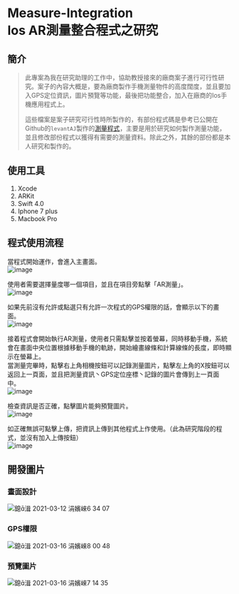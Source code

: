 # Measure-Integration<br /> Ios AR測量整合程式之研究
## 簡介
> 此專案為我在研究助理的工作中，協助教授接來的廠商案子進行可行性研究。案子的內容大概是，要為廠商製作手機測量物件的高度闊度，並且要加入GPS定位資訊，圖片預覽等功能，最後把功能整合，加入在廠商的Ios手機應用程式上。
>>
> 這些檔案是案子研究可行性時所製作的，有部份程式碼是參考已公開在Github的`levantAJ`製作的[測量程式](https://github.com/levantAJ/Measure)，主要是用於研究如何製作測量功能，並且修改部份程式以獲得有需要的測量資料。除此之外，其餘的部份都是本人研究和製作的。
## 使用工具
1. Xcode
1. ARKit
1. Swift 4.0
1. Iphone 7 plus
1. Macbook Pro
## 程式使用流程
當程式開始運作，會進入主畫面。<br />
![image](https://user-images.githubusercontent.com/67748642/131543768-a5d230fd-9187-43d7-ae25-78b5d00a1243.png)

使用者需要選擇量度哪一個項目，並且在項目旁點擊「AR測量」。<br />
![image](https://user-images.githubusercontent.com/67748642/131543634-6f42b6cf-1d83-46cc-b207-89b5089a1643.png)

如果先前沒有允許或點選只有允許一次程式的GPS權限的話，會顯示以下的畫面。<br />
![image](https://user-images.githubusercontent.com/67748642/131547447-1aa22492-967b-4ab0-a7c1-94fe30a0fa25.png)

接着程式會開始執行AR測量，使用者只需點擊並按着螢幕，同時移動手機，系統會在畫面中央位置根據移動手機的軌跡，開始繪畫線條和計算線條的長度，即時顯示在螢幕上。<br />
當測量完畢時，點擊右上角相機按鈕可以記錄測量圖片，點擊左上角的X按鈕可以返回上一頁面，並且把測量資訊丶GPS定位座標丶記錄的圖片會傳到上一頁面中。<br />
![image](https://user-images.githubusercontent.com/67748642/131543911-c83d9a59-e390-4177-aaf9-f050d8ea1797.png)

檢查資訊是否正確，點擊圖片能夠預覽圖片。<br />
![image](https://user-images.githubusercontent.com/67748642/131544873-d8333966-a59e-481f-8c32-b1037a08262a.png)

如正確無誤可點擊上傳，把資訊上傳到其他程式上作使用。（此為研究階段的程式，並沒有加入上傳按鈕）<br />
![image](https://user-images.githubusercontent.com/67748642/131544251-c8a0d04a-5bcd-402b-b006-9e342494b6e7.png)

## 開發圖片
### 畫面設計
![鎴湒 2021-03-12 涓嬪崍6 34 07](https://user-images.githubusercontent.com/67748642/131546632-6720013e-1031-4b37-968c-b8700e6e76a2.png)
### GPS權限
![鎴湒 2021-03-16 涓嬪崍8 00 48](https://user-images.githubusercontent.com/67748642/131546677-3b7b247a-59b1-4cc8-9850-0052bf4ef1d9.png)
### 預覽圖片
![鎴湒 2021-03-16 涓嬪崍7 14 35](https://user-images.githubusercontent.com/67748642/131546683-674ac87f-6f4d-4524-8cd1-395f6137318d.png)
